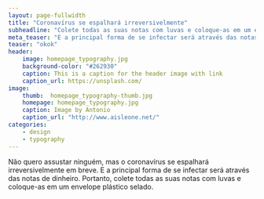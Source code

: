 ```yaml
---
layout: page-fullwidth
title: "Coronavírus se espalhará irreversivelmente"
subheadline: "Colete todas as suas notas com luvas e coloque-as em um envelope plástico selado"
meta_teaser: "E a principal forma de se infectar será através das notas de dinheiro."
teaser: "okok"
header:
    image: homepage_typography.jpg
    background-color: "#262930"
    caption: This is a caption for the header image with link
    caption_url: https://unsplash.com/
image:
    thumb:  homepage_typography-thumb.jpg
    homepage: homepage_typography.jpg
    caption: Image by Antonio
    caption_url: "http://www.aisleone.net/"
categories:
    - design
    - typography
---
```

Não quero assustar ninguém, mas o coronavírus se espalhará irreversivelmente em breve. E a principal forma de se infectar será através das notas de dinheiro. Portanto, colete todas as suas notas com luvas e coloque-as em um envelope plástico selado.

